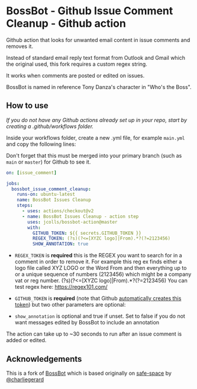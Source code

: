 # BossBot - Github Issue Comment Cleanup - Github action

Github action that looks for unwanted email content in issue comments and removes it.

Instead of standard email reply text format from Outlook and Gmail which the original used, this fork requires a custom regex string.

It works when comments are posted or edited on issues.

BossBot is named in reference Tony Danza's character in "Who's the Boss".

## How to use

_If you do not have any Github actions already set up in your repo, start by creating a .github/workflows folder._

Inside your workflows folder, create a new .yml file, for example `main.yml` and copy the following lines:

Don't forget that this must be merged into your primary branch (such as `main` or `master`) for Github to see it.

```yml
on: [issue_comment]

jobs:
  bossbot_issue_comment_cleanup:
    runs-on: ubuntu-latest
    name: BossBot Issues Cleanup
    steps:
      - uses: actions/checkout@v2
      - name: BossBot Issues Cleanup - action step
        uses: jcolls/bossbot-action@master
        with:
          GITHUB_TOKEN: ${{ secrets.GITHUB_TOKEN }}
          REGEX_TOKEN: (?s)(?<=[XYZC logo]|From).*?(?=2123456)
          SHOW_ANNOTATION: true
```
- `REGEX_TOKEN` is **required** this is the REGEX you want to search for in a comment in order to remove it.
 For example this reg ex finds either a logo file called XYZ LOGO or the Word From and then everything up to or a unique sequence of numbers (2123456) which might be a company vat or reg number.  (?s)(?<=[XYZC logo]|From).*?(?=2123456)
You can test regex here: https://regex101.com/

- `GITHUB_TOKEN` is **required** (note that
  Github [automatically creates this token](https://docs.github.com/en/free-pro-team@latest/actions/reference/authentication-in-a-workflow#:~:text=and%20use%20secrets.-,About%20the%20GITHUB_TOKEN%20secret,authenticate%20in%20a%20workflow%20run.&text=The%20token's%20permissions%20are%20limited,%22Permissions%20for%20the%20GITHUB_TOKEN%20.%22))
  but two other parameters are optional:
- `show_annotation` is optional and true if unset. Set to false if you do not want messages edited by BossBot to include
  an annotation
  
The action can take up to ~30 seconds to run after an issue comment is added or edited.

## Acknowledgements
This is a fork of [BossBot](https://github.com/banagale/bossbot-action) which is based originally on [safe-space](https://github.com/charliegerard/safe-space)
by [@charliegerard](https://github.com/charliegerard)
